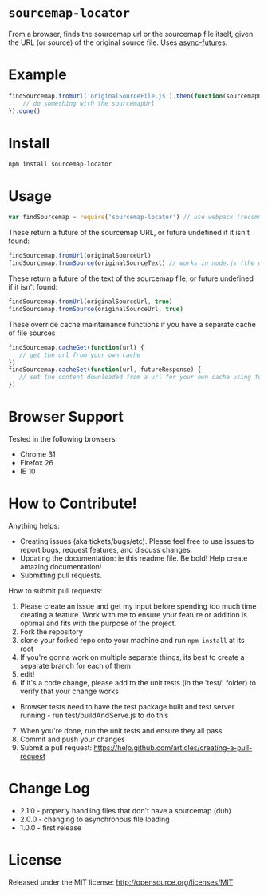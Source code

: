`sourcemap-locator`
========

From a browser, finds the sourcemap url or the sourcemap file itself, given the URL (or source) of the original source file. Uses [async-futures](https://github.com/fresheneesz/asyncFuture).

Example
======

```javascript
findSourcemap.fromUrl('originalSourceFile.js').then(function(sourcemapUrl) {
    // do something with the sourcemapUrl
}).done()
```

Install
=======

```
npm install sourcemap-locator
```

Usage
=====

```javascript
var findSourcemap = require('sourcemap-locator') // use webpack (recommended) or browserify
```

These return a future of the sourcemap URL, or future undefined if it isn't found:
```javascript
findSourcemap.fromUrl(originalSourceUrl)
findSourcemap.fromSource(originalSourceText) // works in node.js (the other ones don't)
```

These return a future of the text of the sourcemap file, or future undefined if it isn't found:
```javascript
findSourcemap.fromUrl(originalSourceUrl, true)
findSourcemap.fromSource(originalSourceUrl, true)
```

These override cache maintainance functions if you have a separate cache of file sources
```javascript
findSourcemap.cacheGet(function(url) {
   // get the url from your own cache
})
findSourcemap.cacheSet(function(url, futureResponse) {
   // set the content downloaded from a url for your own cache using futureResponse
})
```

Browser Support
=========

Tested in the following browsers:
* Chrome 31
* Firefox 26
* IE 10

How to Contribute!
============

Anything helps:

* Creating issues (aka tickets/bugs/etc). Please feel free to use issues to report bugs, request features, and discuss changes.
* Updating the documentation: ie this readme file. Be bold! Help create amazing documentation!
* Submitting pull requests.

How to submit pull requests:

1. Please create an issue and get my input before spending too much time creating a feature. Work with me to ensure your feature or addition is optimal and fits with the purpose of the project.
2. Fork the repository
3. clone your forked repo onto your machine and run `npm install` at its root
4. If you're gonna work on multiple separate things, its best to create a separate branch for each of them
5. edit!
6. If it's a code change, please add to the unit tests (in the 'test/' folder) to verify that your change works
  * Browser tests need to have the test package built and test server running - run test/buildAndServe.js to do this
7. When you're done, run the unit tests and ensure they all pass
8. Commit and push your changes
9. Submit a pull request: https://help.github.com/articles/creating-a-pull-request

Change Log
=========

* 2.1.0 - properly handling files that don't have a sourcemap (duh)
* 2.0.0 - changing to asynchronous file loading
* 1.0.0 - first release

License
=======
Released under the MIT license: http://opensource.org/licenses/MIT
